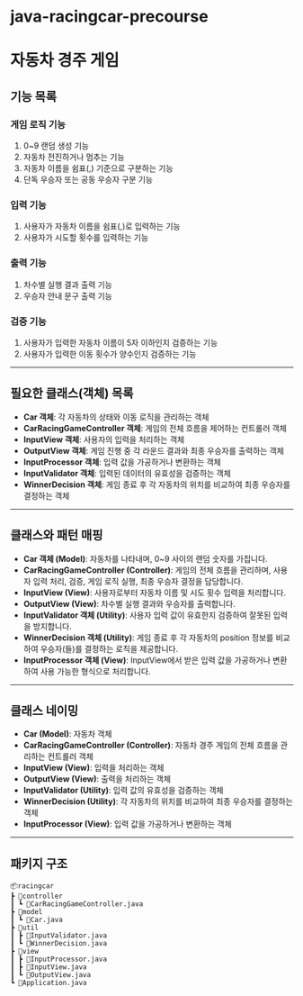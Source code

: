 # java-racingcar-precourse

# 자동차 경주 게임

## 기능 목록

### 게임 로직 기능
1. 0~9 랜덤 생성 기능
2. 자동차 전진하거나 멈추는 기능
3. 자동차 이름을 쉼표(,) 기준으로 구분하는 기능
4. 단독 우승자 또는 공동 우승자 구분 기능

### 입력 기능
1. 사용자가 자동차 이름을 쉼표(,)로 입력하는 기능
2. 사용자가 시도할 횟수를 입력하는 기능

### 출력 기능
1. 차수별 실행 결과 출력 기능
2. 우승자 안내 문구 출력 기능

### 검증 기능
1. 사용자가 입력한 자동차 이름이 5자 이하인지 검증하는 기능
2. 사용자가 입력한 이동 횟수가 양수인지 검증하는 기능

---

## 필요한 클래스(객체) 목록

- **Car 객체**: 각 자동차의 상태와 이동 로직을 관리하는 객체
- **CarRacingGameController 객체**: 게임의 전체 흐름을 제어하는 컨트롤러 객체
- **InputView 객체**: 사용자의 입력을  처리하는 객체
- **OutputView 객체**: 게임 진행 중 각 라운드 결과와 최종 우승자를 출력하는 객체
- **InputProcessor 객체**: 입력 값을 가공하거나 변환하는 객체
- **InputValidator 객체**: 입력된 데이터의 유효성을 검증하는 객체
- **WinnerDecision 객체**: 게임 종료 후 각 자동차의 위치를 비교하여 최종 우승자를 결정하는 객체

---

## 클래스와 패턴 매핑

- **Car 객체 (Model)**: 자동차를 나타내며, 0~9 사이의 랜덤 숫자를 가집니다.
- **CarRacingGameController (Controller)**: 게임의 전체 흐름을 관리하며, 사용자 입력 처리, 검증, 게임 로직 실행, 최종 우승자 결정을 담당합니다.
- **InputView (View)**: 사용자로부터 자동차 이름 및 시도 횟수 입력을 처리합니다.
- **OutputView (View)**: 차수별 실행 결과와 우승자를 출력합니다.
- **InputValidator 객체 (Utility)**: 사용자 입력 값이 유효한지 검증하여 잘못된 입력을 방지합니다.
- **WinnerDecision 객체 (Utility)**: 게임 종료 후 각 자동차의 position 정보를 비교하여 우승자(들)를 결정하는 로직을 제공합니다.
- **InputProcessor 객체 (View)**: InputView에서 받은 입력 값을 가공하거나 변환하여 사용 가능한 형식으로 처리합니다.

---

## 클래스 네이밍

- **Car (Model)**: 자동차 객체
- **CarRacingGameController (Controller)**: 자동차 경주 게임의 전체 흐름을 관리하는 컨트롤러 객체
- **InputView (View)**: 입력을 처리하는 객체
- **OutputView (View)**: 출력을 처리하는 객체
- **InputValidator (Utility)**: 입력 값의 유효성을 검증하는 객체
- **WinnerDecision (Utility)**: 각 자동차의 위치를 비교하여 최종 우승자를 결정하는 객체
- **InputProcessor (View)**: 입력 값을 가공하거나 변환하는 객체

---

## 패키지 구조
~~~
📦racingcar
┣ 📂controller
┃ ┗ 📜CarRacingGameController.java
┣ 📂model
┃ ┗ 📜Car.java
┣ 📂util
┃ ┣ 📜InputValidator.java
┃ ┗ 📜WinnerDecision.java
┣ 📂view
┃ ┣ 📜InputProcessor.java
┃ ┣ 📜InputView.java
┃ ┗ 📜OutputView.java
┗ 📜Application.java
~~~


